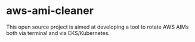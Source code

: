 # aws-ami-cleaner
This open source project is aimed at developing a tool to rotate AWS AIMs both via terminal and via EKS/Kubernetes.
